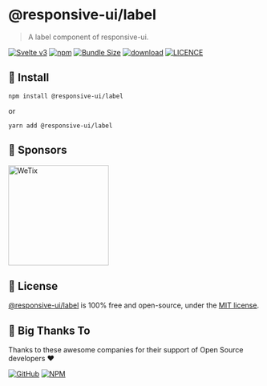 
# @responsive-ui/label

> A label component of responsive-ui.

<p>

[![Svelte v3](https://img.shields.io/badge/svelte-v3-orange.svg)](https://svelte.dev)
[![npm](https://img.shields.io/npm/v/@responsive-ui/label.svg)](https://www.npmjs.com/package/@responsive-ui/label)
[![Bundle Size](https://badgen.net/bundlephobia/minzip/%40responsive-ui%2Flabel)](https://bundlephobia.com/result?p=%40responsive-ui%2Flabel)
[![download](https://img.shields.io/npm/dw/@responsive-ui/label.svg)](https://www.npmjs.com/package/@responsive-ui/label)
[![LICENCE](https://img.shields.io/github/license/wetix/responsive-ui)](https://github.com/wetix/responsive-ui/blob/main/LICENSE)

</p>

## 🔨 Install

```console
npm install @responsive-ui/label
```

or

```console
yarn add @responsive-ui/label
```

## 🔋 Sponsors

<img src="https://asset.wetix.my/images/logo/wetix.png" alt="WeTix" width="200px">

## 📄 License

[@responsive-ui/label](https://github.com/wetix/responsive-ui/tree/main/components/label) is 100% free and open-source, under the [MIT license](https://github.com/wetix/responsive-ui/blob/main/LICENSE).

## 🎉 Big Thanks To

Thanks to these awesome companies for their support of Open Source developers ❤

[![GitHub](https://jstools.dev/img/badges/github.svg)](https://github.com/open-source)
[![NPM](https://jstools.dev/img/badges/npm.svg)](https://www.npmjs.com/)
